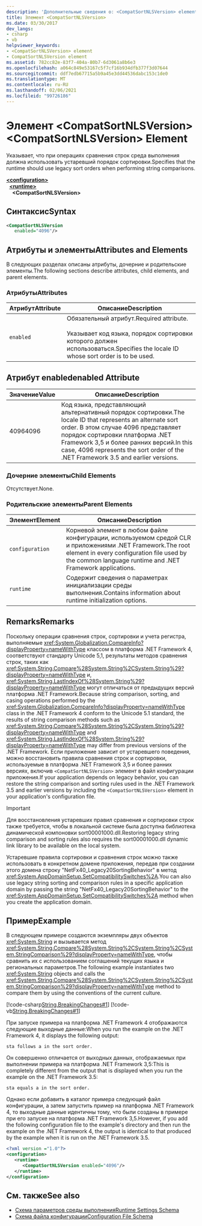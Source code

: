 ```yaml
---
description: 'Дополнительные сведения о: <CompatSortNLSVersion> element'
title: Элемент <CompatSortNLSVersion>
ms.date: 03/30/2017
dev_langs:
- csharp
- vb
helpviewer_keywords:
- <CompatSortNLSVersion> element
- CompatSortNLSVersion element
ms.assetid: 782cc82e-83f7-404a-80b7-6d3061a8b6e3
ms.openlocfilehash: a064c849e53167c5f7cf16b934dfb377f3d07644
ms.sourcegitcommit: ddf7edb67715a5b9a45e3dd44536dabc153c1de0
ms.translationtype: MT
ms.contentlocale: ru-RU
ms.lasthandoff: 02/06/2021
ms.locfileid: "99726186"
---
```

# <a name="compatsortnlsversion-element"></a><span data-ttu-id="3cb91-103">Элемент \<CompatSortNLSVersion></span><span class="sxs-lookup"><span data-stu-id="3cb91-103">\<CompatSortNLSVersion> Element</span></span>

<span data-ttu-id="3cb91-104">Указывает, что при операциях сравнения строк среда выполнения должна использовать устаревший порядок сортировки.</span><span class="sxs-lookup"><span data-stu-id="3cb91-104">Specifies that the runtime should use legacy sort orders when performing string comparisons.</span></span>  
  
[**\<configuration>**](../configuration-element.md)\
&nbsp;&nbsp;[**\<runtime>**](runtime-element.md)\
&nbsp;&nbsp;&nbsp;&nbsp;**\<CompatSortNLSVersion>**  
  
## <a name="syntax"></a><span data-ttu-id="3cb91-105">Синтаксис</span><span class="sxs-lookup"><span data-stu-id="3cb91-105">Syntax</span></span>  
  
```xml  
<CompatSortNLSVersion
   enabled="4096"/>  
```  
  
## <a name="attributes-and-elements"></a><span data-ttu-id="3cb91-106">Атрибуты и элементы</span><span class="sxs-lookup"><span data-stu-id="3cb91-106">Attributes and Elements</span></span>  

 <span data-ttu-id="3cb91-107">В следующих разделах описаны атрибуты, дочерние и родительские элементы.</span><span class="sxs-lookup"><span data-stu-id="3cb91-107">The following sections describe attributes, child elements, and parent elements.</span></span>  
  
### <a name="attributes"></a><span data-ttu-id="3cb91-108">Атрибуты</span><span class="sxs-lookup"><span data-stu-id="3cb91-108">Attributes</span></span>  
  
|<span data-ttu-id="3cb91-109">Атрибут</span><span class="sxs-lookup"><span data-stu-id="3cb91-109">Attribute</span></span>|<span data-ttu-id="3cb91-110">Описание</span><span class="sxs-lookup"><span data-stu-id="3cb91-110">Description</span></span>|  
|---------------|-----------------|  
|`enabled`|<span data-ttu-id="3cb91-111">Обязательный атрибут.</span><span class="sxs-lookup"><span data-stu-id="3cb91-111">Required attribute.</span></span><br /><br /> <span data-ttu-id="3cb91-112">Указывает код языка, порядок сортировки которого должен использоваться.</span><span class="sxs-lookup"><span data-stu-id="3cb91-112">Specifies the locale ID whose sort order is to be used.</span></span>|  
  
## <a name="enabled-attribute"></a><span data-ttu-id="3cb91-113">Атрибут enabled</span><span class="sxs-lookup"><span data-stu-id="3cb91-113">enabled Attribute</span></span>  
  
|<span data-ttu-id="3cb91-114">Значение</span><span class="sxs-lookup"><span data-stu-id="3cb91-114">Value</span></span>|<span data-ttu-id="3cb91-115">Описание</span><span class="sxs-lookup"><span data-stu-id="3cb91-115">Description</span></span>|  
|-----------|-----------------|  
|<span data-ttu-id="3cb91-116">4096</span><span class="sxs-lookup"><span data-stu-id="3cb91-116">4096</span></span>|<span data-ttu-id="3cb91-117">Код языка, представляющий альтернативный порядок сортировки.</span><span class="sxs-lookup"><span data-stu-id="3cb91-117">The locale ID that represents an alternate sort order.</span></span> <span data-ttu-id="3cb91-118">В этом случае 4096 представляет порядок сортировки платформа .NET Framework 3,5 и более ранних версий.</span><span class="sxs-lookup"><span data-stu-id="3cb91-118">In this case, 4096 represents the sort order of the .NET Framework 3.5 and earlier versions.</span></span>|  
  
### <a name="child-elements"></a><span data-ttu-id="3cb91-119">Дочерние элементы</span><span class="sxs-lookup"><span data-stu-id="3cb91-119">Child Elements</span></span>  

 <span data-ttu-id="3cb91-120">Отсутствует.</span><span class="sxs-lookup"><span data-stu-id="3cb91-120">None.</span></span>  
  
### <a name="parent-elements"></a><span data-ttu-id="3cb91-121">Родительские элементы</span><span class="sxs-lookup"><span data-stu-id="3cb91-121">Parent Elements</span></span>  
  
|<span data-ttu-id="3cb91-122">Элемент</span><span class="sxs-lookup"><span data-stu-id="3cb91-122">Element</span></span>|<span data-ttu-id="3cb91-123">Описание</span><span class="sxs-lookup"><span data-stu-id="3cb91-123">Description</span></span>|  
|-------------|-----------------|  
|`configuration`|<span data-ttu-id="3cb91-124">Корневой элемент в любом файле конфигурации, используемом средой CLR и приложениями .NET Framework.</span><span class="sxs-lookup"><span data-stu-id="3cb91-124">The root element in every configuration file used by the common language runtime and .NET Framework applications.</span></span>|  
|`runtime`|<span data-ttu-id="3cb91-125">Содержит сведения о параметрах инициализации среды выполнения.</span><span class="sxs-lookup"><span data-stu-id="3cb91-125">Contains information about runtime initialization options.</span></span>|  
  
## <a name="remarks"></a><span data-ttu-id="3cb91-126">Remarks</span><span class="sxs-lookup"><span data-stu-id="3cb91-126">Remarks</span></span>  

 <span data-ttu-id="3cb91-127">Поскольку операции сравнения строк, сортировки и учета регистра, выполняемые <xref:System.Globalization.CompareInfo?displayProperty=nameWithType> классом в платформа .NET Framework 4, соответствуют стандарту Unicode 5,1, результаты методов сравнения строк, таких как <xref:System.String.Compare%28System.String%2CSystem.String%29?displayProperty=nameWithType> и, <xref:System.String.LastIndexOf%28System.String%29?displayProperty=nameWithType> могут отличаться от предыдущих версий платформа .NET Framework.</span><span class="sxs-lookup"><span data-stu-id="3cb91-127">Because string comparison, sorting, and casing operations performed by the <xref:System.Globalization.CompareInfo?displayProperty=nameWithType> class in the .NET Framework 4 conform to the Unicode 5.1 standard, the results of string comparison methods such as <xref:System.String.Compare%28System.String%2CSystem.String%29?displayProperty=nameWithType> and <xref:System.String.LastIndexOf%28System.String%29?displayProperty=nameWithType> may differ from previous versions of the .NET Framework.</span></span> <span data-ttu-id="3cb91-128">Если приложение зависит от устаревшего поведения, можно восстановить правила сравнения строк и сортировки, используемые в платформа .NET Framework 3,5 и более ранних версиях, включив `<CompatSortNLSVersion>` элемент в файл конфигурации приложения.</span><span class="sxs-lookup"><span data-stu-id="3cb91-128">If your application depends on legacy behavior, you can restore the string comparison and sorting rules used in the .NET Framework 3.5 and earlier versions by including the `<CompatSortNLSVersion>` element in your application's configuration file.</span></span>  
  
> [!IMPORTANT]
> <span data-ttu-id="3cb91-129">Для восстановления устаревших правил сравнения и сортировки строк также требуется, чтобы в локальной системе была доступна библиотека динамической компоновки sort00001000.dll.</span><span class="sxs-lookup"><span data-stu-id="3cb91-129">Restoring legacy string comparison and sorting rules also requires the sort00001000.dll dynamic link library to be available on the local system.</span></span>  
  
 <span data-ttu-id="3cb91-130">Устаревшие правила сортировки и сравнения строк можно также использовать в конкретном домене приложения, передав при создании этого домена строку "NetFx40_Legacy20SortingBehavior" в метод <xref:System.AppDomainSetup.SetCompatibilitySwitches%2A>.</span><span class="sxs-lookup"><span data-stu-id="3cb91-130">You can also use legacy string sorting and comparison rules in a specific application domain by passing the string "NetFx40_Legacy20SortingBehavior" to the <xref:System.AppDomainSetup.SetCompatibilitySwitches%2A> method when you create the application domain.</span></span>  
  
## <a name="example"></a><span data-ttu-id="3cb91-131">Пример</span><span class="sxs-lookup"><span data-stu-id="3cb91-131">Example</span></span>  

 <span data-ttu-id="3cb91-132">В следующем примере создаются экземпляры двух объектов <xref:System.String> и вызывается метод <xref:System.String.Compare%28System.String%2CSystem.String%2CSystem.StringComparison%29?displayProperty=nameWithType>, чтобы сравнить их с использованием соглашений текущих языка и региональных параметров.</span><span class="sxs-lookup"><span data-stu-id="3cb91-132">The following example instantiates two <xref:System.String> objects and calls the <xref:System.String.Compare%28System.String%2CSystem.String%2CSystem.StringComparison%29?displayProperty=nameWithType> method to compare them by using the conventions of the current culture.</span></span>  
  
 [!code-csharp[String.BreakingChanges#1](../../../../../samples/snippets/csharp/VS_Snippets_CLR/string.breakingchanges/cs/example1.cs#1)]
 [!code-vb[String.BreakingChanges#1](../../../../../samples/snippets/visualbasic/VS_Snippets_CLR/string.breakingchanges/vb/example1.vb#1)]  
  
 <span data-ttu-id="3cb91-133">При запуске примера на платформа .NET Framework 4 отображаются следующие выходные данные:</span><span class="sxs-lookup"><span data-stu-id="3cb91-133">When you run the example on the .NET Framework 4, it displays the following output:</span></span>
  
```console
sta follows a in the sort order.  
```  
  
 <span data-ttu-id="3cb91-134">Он совершенно отличается от выходных данных, отображаемых при выполнении примера на платформа .NET Framework 3,5:</span><span class="sxs-lookup"><span data-stu-id="3cb91-134">This is completely different from the output that is displayed when you run the example on the .NET Framework 3.5:</span></span>
  
```console
sta equals a in the sort order.  
```  
  
 <span data-ttu-id="3cb91-135">Однако если добавить в каталог примера следующий файл конфигурации, а затем запустить пример на платформа .NET Framework 4, то выходные данные идентичны тому, что были созданы в примере при его запуске на платформа .NET Framework 3,5.</span><span class="sxs-lookup"><span data-stu-id="3cb91-135">However, if you add the following configuration file to the example's directory and then run the example on the .NET Framework 4, the output is identical to that produced by the example when it is run on the .NET Framework 3.5.</span></span>  
  
```xml  
<?xml version ="1.0"?>  
<configuration>  
   <runtime>  
      <CompatSortNLSVersion enabled="4096"/>  
   </runtime>  
</configuration>  
```  
  
## <a name="see-also"></a><span data-ttu-id="3cb91-136">См. также</span><span class="sxs-lookup"><span data-stu-id="3cb91-136">See also</span></span>

- [<span data-ttu-id="3cb91-137">Схема параметров среды выполнения</span><span class="sxs-lookup"><span data-stu-id="3cb91-137">Runtime Settings Schema</span></span>](index.md)
- [<span data-ttu-id="3cb91-138">Схема файла конфигурации</span><span class="sxs-lookup"><span data-stu-id="3cb91-138">Configuration File Schema</span></span>](../index.md)
